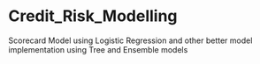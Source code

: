 # Credit_Risk_Modelling
Scorecard Model using Logistic Regression and other better model implementation using Tree and Ensemble models
